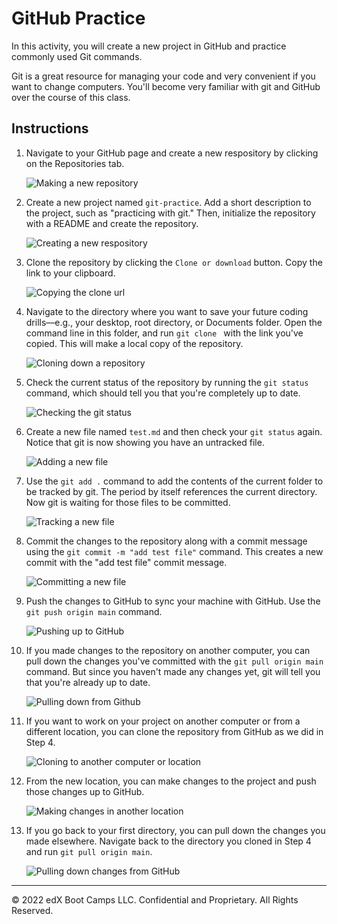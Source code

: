 # GitHub Practice

In this activity, you will create a new project in GitHub and practice commonly used Git commands.

Git is a great resource for managing your code and very convenient if you want to change computers. You'll become very familiar with git and GitHub over the course of this class.

## Instructions

1. Navigate to your GitHub page and create a new respository by clicking on the Repositories tab.

    ![Making a new repository](images/01.PNG)

2. Create a new project named `git-practice`. Add a short description to the project, such as "practicing with git." Then, initialize the repository with a README and create the repository.

    ![Creating a new respository](images/02.PNG)

3. Clone the repository by clicking the `Clone or download` button. Copy the link to your clipboard.

    ![Copying the clone url](images/03.PNG)

4. Navigate to the directory where you want to save your future coding drills––e.g., your desktop, root directory, or Documents folder. Open the command line in this folder, and run `git clone ` with the link you've copied. This will make a local copy of the repository.

    ![Cloning down a repository](images/04.PNG)

5. Check the current status of the repository by running the `git status` command, which should tell you that you're completely up to date.

    ![Checking the git status](images/05.PNG)

6. Create a new file named `test.md` and then check your `git status` again. Notice that git is now showing you have an untracked file.

    ![Adding a new file](images/06.PNG)

7. Use the  `git add .` command to add the contents of the current folder to be tracked by git. The period by itself references the current directory. Now git is waiting for those files to be committed.

    ![Tracking a new file](images/07.PNG)

8. Commit the changes to the repository along with a commit message using the `git commit -m "add test file"` command. This creates a new commit with the "add test file" commit message.

    ![Committing a new file](images/08.PNG)

9. Push the changes to GitHub to sync your machine with GitHub. Use the `git push origin main` command.

    ![Pushing up to GitHub](images/09.PNG)

10. If you made changes to the repository on another computer, you can pull down the changes you've committed with the `git pull origin main` command. But since you haven't made any changes yet, git will tell you that you're already up to date.

    ![Pulling down from Github](images/10.PNG)

11. If you want to work on your project on another computer or from a different location, you can clone the repository from GitHub as we did in Step 4.

    ![Cloning to another computer or location](images/11.PNG)

12. From the new location, you can make changes to the project and push those changes up to GitHub.

    ![Making changes in another location](images/12.PNG)

13. If you go back to your first directory, you can pull down the changes you made elsewhere. Navigate back to the directory you cloned in Step 4 and run `git pull origin main`.

    ![Pulling down changes from GitHub](images/13.PNG)

---

© 2022 edX Boot Camps LLC. Confidential and Proprietary. All Rights Reserved.
